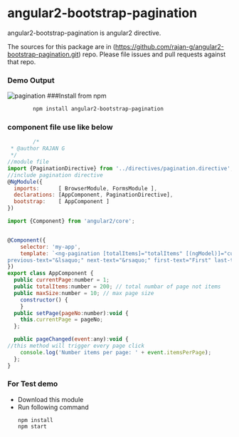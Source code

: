# angular2-bootstrap-pagination
angular2-bootstrap-pagination is angular2 directive.

The sources for this package are in (https://github.com/rajan-g/angular2-bootstrap-pagination.git) repo. Please file issues and pull requests against that repo.
### Demo Output
![pagination](https://cloud.githubusercontent.com/assets/13415700/16183593/36e60e30-36d1-11e6-8c48-20ae5ec53caf.png)
###Install from npm
```sh
        npm install angular2-bootstrap-pagination
```
### component file use like below
```javascript
        /* 
 * @author RAJAN G
 */
//module file 
import {PaginationDirective} from '../directives/pagination.directive';
//include pagination directive
@NgModule({
  imports:      [ BrowserModule, FormsModule ],
  declarations: [AppComponent, PaginationDirective],
  bootstrap:    [ AppComponent ]
})

import {Component} from 'angular2/core';


@Component({
    selector: 'my-app',    
    template: `<ng-pagination [totalItems]="totalItems" [(ngModel)]="currentPage" [maxSize]="maxSize" [boundaryLinks]="true" (pageChanged)="pageChanged($event)"
previous-text="&lsaquo;" next-text="&rsaquo;" first-text="First" last-text="Last">`,
})
export class AppComponent {
  public currentPage:number = 1;
  public totalItems:number = 200; // total numbar of page not items
  public maxSize:number = 10; // max page size
    constructor() {
    }  
  public setPage(pageNo:number):void {
    this.currentPage = pageNo;    
  };

  public pageChanged(event:any):void {
//this method will trigger every page click 
    console.log('Number items per page: ' + event.itemsPerPage);
  };
}

```

### For Test demo
 - Download this module
 - Run following command
    ```
    npm install
    npm start
    ```       

